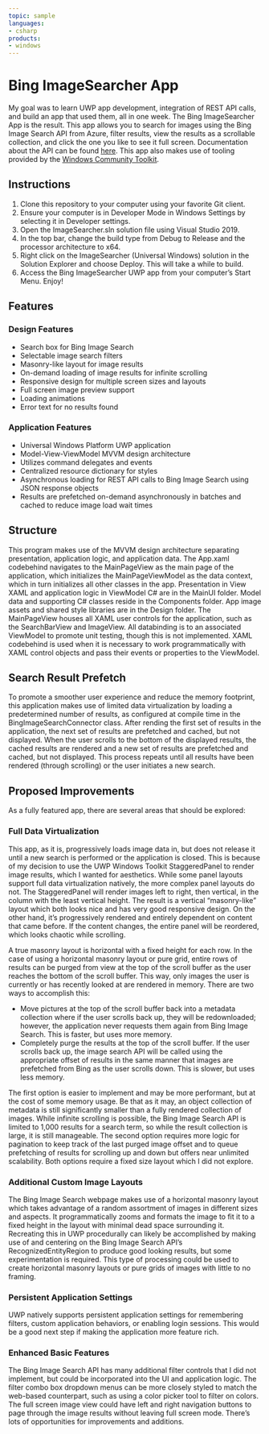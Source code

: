 ```yaml
---
topic: sample
languages:
- csharp
products:
- windows
---
```


# Bing ImageSearcher App
My goal was to learn UWP app development, integration of REST API calls, and build an app that used them, all in one week.  The Bing ImageSearcher App is the result.   This app allows you to search for images using the Bing Image Search API from Azure, filter results, view the results as a scrollable collection, and click the one you like to see it full screen.  Documentation about the API can be found [here](https://docs.microsoft.com/en-us/rest/api/cognitiveservices-bingsearch/bing-images-api-v7-reference).  This app also makes use of tooling provided by the [Windows Community Toolkit](https://github.com/windows-toolkit/WindowsCommunityToolkit).

## Instructions
1. Clone this repository to your computer using your favorite Git client.
2. Ensure your computer is in Developer Mode in Windows Settings by selecting it in Developer settings.
3. Open the ImageSearcher.sln solution file using Visual Studio 2019.
4. In the top bar, change the build type from Debug to Release and the processor architecture to x64.
5. Right click on the ImageSearcher (Universal Windows) solution in the Solution Explorer and choose Deploy.  This will take a while to build.
6. Access the Bing ImageSearcher UWP app from your computer’s Start Menu.  Enjoy!

## Features

### Design Features
* Search box for Bing Image Search
* Selectable image search filters
* Masonry-like layout for image results
* On-demand loading of image results for infinite scrolling
* Responsive design for multiple screen sizes and layouts
* Full screen image preview support
* Loading animations
* Error text for no results found

### Application Features
* Universal Windows Platform UWP application
* Model-View-ViewModel MVVM design architecture
* Utilizes command delegates and events
* Centralized resource dictionary for styles
* Asynchronous loading for REST API calls to Bing Image Search using JSON response objects
* Results are prefetched on-demand asynchronously in batches and cached to reduce image load wait times

## Structure
This program makes use of the MVVM design architecture separating presentation, application logic, and application data.  The App.xaml codebehind navigates to the MainPageView as the main page of the application, which initializes the MainPageViewModel as the data context, which in turn initializes all other classes in the app.  Presentation in View XAML and application logic in ViewModel C# are in the MainUI folder.  Model data and supporting C# classes reside in the Components folder.  App image assets and shared style libraries are in the Design folder.  The MainPageView houses all XAML user controls for the application, such as the SearchBarView and ImageView.  All databinding is to an associated ViewModel to promote unit testing, though this is not implemented.  XAML codebehind is used when it is necessary to work programmatically with XAML control objects and pass their events or properties to the ViewModel.

## Search Result Prefetch
To promote a smoother user experience and reduce the memory footprint, this application makes use of limited data virtualization by loading a predetermined number of results, as configured at compile time in the BingImageSearchConnector class.  After rending the first set of results in the application, the next set of results are prefetched and cached, but not displayed.  When the user scrolls to the bottom of the displayed results, the cached results are rendered and a new set of results are prefetched and cached, but not displayed.  This process repeats until all results have been rendered (through scrolling) or the user initiates a new search.

## Proposed Improvements
As a fully featured app, there are several areas that should be explored:

### Full Data Virtualization
This app, as it is, progressively loads image data in, but does not release it until a new search is performed or the application is closed.  This is because of my decision to use the UWP Windows Toolkit StaggeredPanel to render image results, which I wanted for aesthetics.  While some panel layouts support full data virtualization natively, the more complex panel layouts do not.  The StaggeredPanel will render images left to right, then vertical, in the column with the least vertical height.  The result is a vertical “masonry-like” layout which both looks nice and has very good responsive design.  On the other hand, it’s progressively rendered and entirely dependent on content that came before.  If the content changes, the entire panel will be reordered, which looks chaotic while scrolling.

A true masonry layout is horizontal with a fixed height for each row.  In the case of using a horizontal masonry layout or pure grid, entire rows of results can be purged from view at the top of the scroll buffer as the user reaches the bottom of the scroll buffer.  This way, only images the user is currently or has recently looked at are rendered in memory.  There are two ways to accomplish this:
* Move pictures at the top of the scroll buffer back into a metadata collection where if the user scrolls back up, they will be redownloaded; however, the application never requests them again from Bing Image Search.  This is faster, but uses more memory.
* Completely purge the results at the top of the scroll buffer.  If the user scrolls back up, the image search API will be called using the appropriate offset of results in the same manner that images are prefetched from Bing as the user scrolls down.  This is slower, but uses less memory.

The first option is easier to implement and may be more performant, but at the cost of some memory usage.  Be that as it may, an object collection of metadata is still significantly smaller than a fully rendered collection of images.  While infinite scrolling is possible, the Bing Image Search API is limited to 1,000 results for a search term, so while the result collection is large, it is still manageable.  The second option requires more logic for pagination to keep track of the last purged image offset and to queue prefetching of results for scrolling up and down but offers near unlimited scalability.  Both options require a fixed size layout which I did not explore.

### Additional Custom Image Layouts
The Bing Image Search webpage makes use of a horizontal masonry layout which takes advantage of a random assortment of images in different sizes and aspects.  It programmatically zooms and formats the image to fit it to a fixed height in the layout with minimal dead space surrounding it.  Recreating this in UWP procedurally can likely be accomplished by making use of and centering on the Bing Image Search API’s RecognizedEntityRegion to produce good looking results, but some experimentation is required.  This type of processing could be used to create horizontal masonry layouts or pure grids of images with little to no framing.

### Persistent Application Settings
UWP natively supports persistent application settings for remembering filters, custom application behaviors, or enabling login sessions.  This would be a good next step if making the application more feature rich.

### Enhanced Basic Features
The Bing Image Search API has many additional filter controls that I did not implement, but could be incorporated into the UI and application logic.  The filter combo box dropdown menus can be more closely styled to match the web-based counterpart, such as using a color picker tool to filter on colors.  The full screen image view could have left and right navigation buttons to page through the image results without leaving full screen mode.  There’s lots of opportunities for improvements and additions.
